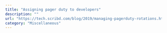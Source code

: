 ```yaml
---
title: "Assigning pager duty to developers"
description: ""
url: "https://tech.scribd.com/blog/2019/managing-pagerduty-rotations.html"
category: "Miscellaneous"
---
```

